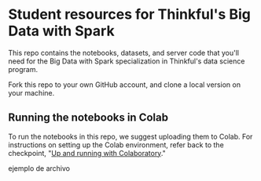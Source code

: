 # Student resources for Thinkful's Big Data with Spark

This repo contains the notebooks, datasets, and server code that you'll need for the Big Data with Spark specialization in Thinkful's data science program.

Fork this repo to your own GitHub account, and clone a local version on your machine.

## Running the notebooks in Colab

To run the notebooks in this repo, we suggest uploading them to Colab. For instructions on setting up the Colab environment, refer back to the checkpoint, "[Up and running with Colaboratory](https://courses.thinkful.com/dsbc-big-data-spark-v1/checkpoint/3)."


ejemplo de archivo
